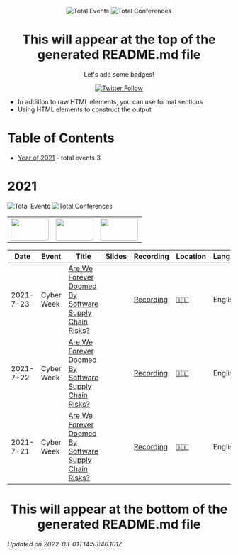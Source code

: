 <div align='center'><p><img src="https://img.shields.io/badge/total-3-blue?style=flat-square" alt="Total Events">  <img src="https://img.shields.io/badge/conferences-3-red?style=flat-square" alt="Total Conferences">    </p>
</div>
  <p align='center'><h1 align='center'>This will appear at the top of the generated README.md file</h1>
<p align='center'>Let's add some badges! <p align='center'><a href='https://twitter.com/liran_tal'><img alt='Twitter Follow' src='https://img.shields.io/twitter/follow/liran_tal?style=social'></a></p>

 - In addition to raw HTML elements, you can use format sections
 - Using HTML elements to construct the output


# Table of Contents


 - [Year of 2021](#2021) - total events 3

# 2021


![Total Events](https://img.shields.io/badge/total-3-blue?style=flat-square)  ![Total Conferences](https://img.shields.io/badge/conferences-3-red?style=flat-square)    


<table>
  <tr>
    <td align="center"> <img src="https://pbs.twimg.com/media/E61MqWJXoAMJdHM?format=jpg&name=4096x4096" width="85" height="50" /> </td>
    <td align="center"> <img src="https://pbs.twimg.com/media/E61MqWJXoAMJdHM?format=jpg&name=4096x4096" width="85" height="50" /> </td>
    <td align="center"> <img src="https://pbs.twimg.com/media/E61MqWJXoAMJdHM?format=jpg&name=4096x4096" width="85" height="50" /> </td>
  </tr>
</table>


| Date | Event | Title | Slides | Recording | Location | Language |
| ---- | ----- | ----- | ------ | --------- | -------- | -------- |
| 2021-7-23 | Cyber Week | [Are We Forever Doomed By Software Supply Chain Risks?](pages/2021/2021-01-03.md) |  | [Recording](https://www.youtube.com/watch?v=x74sMCaZKbg&ab_channel=Snyk) | [🇮🇱](## "Israel") | English |
| 2021-7-22 | Cyber Week | [Are We Forever Doomed By Software Supply Chain Risks?](pages/2021/2021-01-02.md) |  | [Recording](https://www.youtube.com/watch?v=x74sMCaZKbg&ab_channel=Snyk) | [🇮🇱](## "Israel") | English |
| 2021-7-21 | Cyber Week | [Are We Forever Doomed By Software Supply Chain Risks?](pages/2021/2021-01-01.md) |  | [Recording](https://www.youtube.com/watch?v=x74sMCaZKbg&ab_channel=Snyk) | [🇮🇱](## "Israel") | English |



<p align='center'><h1 align='center'>This will appear at the bottom of the generated README.md file</h1>

<i>Updated on 2022-03-01T14:53:46.101Z</i>